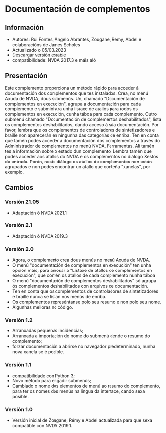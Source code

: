 # Documentación de complementos #

## Información ##
* Autores: Rui Fontes, Ângelo Abrantes, Zougane, Remy, Abdel e colaboracións de James Scholes
* Actualizado o 05/03/2023
* Descargar [versión estable][1]
* compatibilidade: NVDA 2017.3 e máis aló

## Presentación ##
Este complemento proporciona un método rápido para acceder á documentación dos complementos que tes instalados. 
Crea, no menú Axuda de NVDA, dous submenús. 
Un, chamado "Documentación de complementos en execución", agrupa a documentación para cada complemento e subministra unha listaxe de atallos para todos os complementos en execución, cunha táboa para cada complemento. 
Outro submenú chamado "Documentación de complementos deshabilitados", lista os complementos deshabilitados, dando acceso á súa documentación. 
Por favor, lembra que os complementos de controladores de sintetizadores e braille non aparecerán en ningunha das categorías de enriba. 
Ten en conta que tamén podes acceder á documentación dos complementos a través do Administrador de complementos no menú NVDA, Ferramentas. Alí tamén tes a información sobre o estado dun complemento. 
Lembra tamén que podes acceder aos atallos do NVDA e os complementos no diálogo Xestos de entrada. Porén, neste diálogo os atallos de complementos non están agrupados e non podes encontrar un atallo que conteña "xanelas", por exemplo.

## Cambios ##

### Versión 21.05 ###
* Adaptación ó NVDA 2021.1

### Versión 2.1 ###
* Adaptación ó NVDA 2019.3

### Versión 2.0 ###
* Agora, o complemento crea dous menús no menú Axuda de NVDA.
* O menú "documentación de complementos en execución" ten unha opción máis, para amosar a "Listaxe de atallos de complementos en execución", que contén os atallos de cada complemento nunha táboa 
* O menú "documentación de complementos deshabilitados" só agrupa ós complementos deshabilitados con arquivos de documentación.
* Ten en conta que os complementos de controladores de sintetizadores e braille nunca se listan nos menús de enriba.
* Os complementos represéntanse polo seu resumo e non polo seu nome.
* Algunhas melloras no código.

### Versión 1.2 ###
* Arranxadas pequenas incidencias;
* Arranxada a importación do nome do submenú dende o resumo do complemento;
* forzar documentación a abrirse no navegador predeterminado, nunha nova xanela se é posible.

### Versión 1.1 ###
* compatibilidade con Python 3;
* Novo método para engadir submenús;
* Cambiado o nome dos elementos de menú ao resumo do complemento, para ter os nomes dos menús na lingua da interface, cando sexa posible.

### Versión 1.0 ###
* Versión inicial de Zougane, Rémy e Abdel actualizada para que sexa compatible con NVDA 2019.1.

[1]: https://addons.nvda-project.org/files/get.php?file=addonshelp
